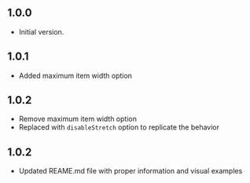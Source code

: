 ## 1.0.0

- Initial version.

## 1.0.1

- Added maximum item width option

## 1.0.2

- Remove maximum item width option
- Replaced with `disableStretch` option to replicate the behavior

## 1.0.2
- Updated REAME.md file with proper information and visual examples
